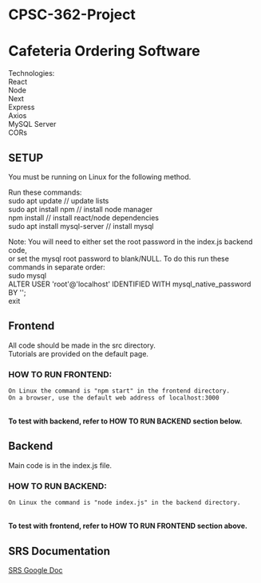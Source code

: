 # CPSC-362-Project
# Cafeteria Ordering Software

Technologies:\
React\
Node\
Next\
Express\
Axios\
MySQL Server\
CORs


## SETUP


You must be running on Linux for the following method.

Run these commands:\
	sudo apt update          // update lists\
	sudo apt install npm     // install node manager\
	npm install              // install react/node dependencies\
	sudo apt install mysql-server      // install mysql




 
Note: You will need to either set the root password in the index.js backend code,\
	  or set the mysql root password to blank/NULL. To do this run these commands in separate order:\
   sudo mysql\
   ALTER USER 'root'@'localhost' IDENTIFIED WITH mysql_native_password BY '';\
   exit



## Frontend


All code should be made in the src directory.\
Tutorials are provided on the default page.


### HOW TO RUN FRONTEND:

	On Linux the command is "npm start" in the frontend directory.
	On a browser, use the default web address of localhost:3000
\
	**To test with backend, refer to HOW TO RUN BACKEND section below.**


## Backend


Main code is in the index.js file.


### HOW TO RUN BACKEND:

	On Linux the command is "node index.js" in the backend directory.
\
	**To test with frontend, refer to HOW TO RUN FRONTEND section above.**


## SRS Documentation
[SRS Google Doc](https://docs.google.com/document/d/1vHGxRGFeUjudUNqFsrj9UzxUwihta8cknSypmEp9GxA/edit?usp=sharing)
